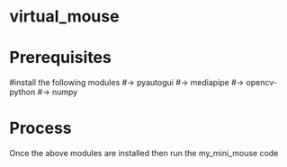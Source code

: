 # virtual_mouse

# Prerequisites
#install the following modules
#-> pyautogui
#-> mediapipe
#-> opencv-python
#-> numpy

# Process
  Once the above modules are installed then run the my_mini_mouse code
  
